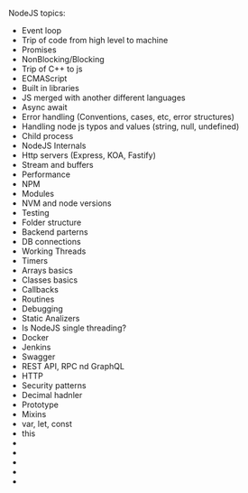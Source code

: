
NodeJS topics:

- Event loop
- Trip of code from high level to machine
- Promises
- NonBlocking/Blocking
- Trip of C++ to js
- ECMAScript
- Built in libraries
- JS merged with another different languages
- Async await
- Error handling (Conventions, cases, etc, error structures)
- Handling node js typos and values (string, null, undefined)
- Child process
- NodeJS Internals
- Http servers (Express, KOA, Fastify)
- Stream and buffers
- Performance
- NPM
- Modules
- NVM and node versions
- Testing
- Folder structure
- Backend parterns
- DB connections
- Working Threads
- Timers
- Arrays basics
- Classes basics
- Callbacks
- Routines
- Debugging
- Static Analizers
- Is NodeJS single threading?
- Docker
- Jenkins
- Swagger
- REST API, RPC nd GraphQL 
- HTTP
- Security patterns
- Decimal hadnler
- Prototype
- Mixins
- var, let, const
- this
- 
- 
- 
- 
- 